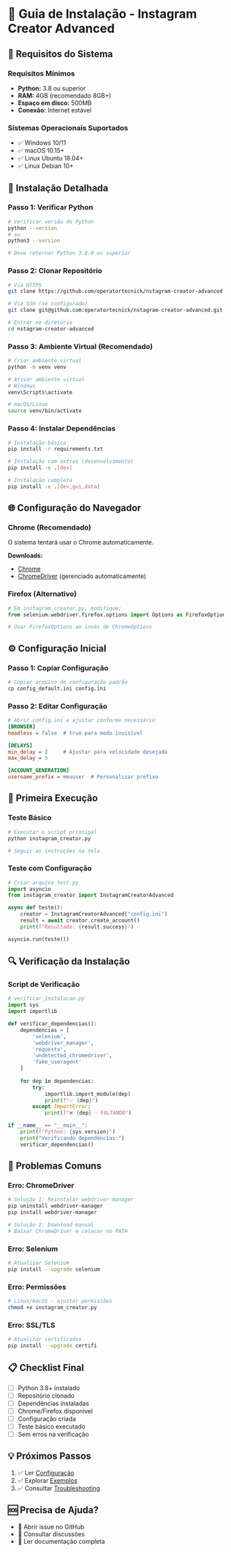 # 📖 Guia de Instalação - Instagram Creator Advanced

## 🎯 Requisitos do Sistema

### Requisitos Mínimos
- **Python:** 3.8 ou superior
- **RAM:** 4GB (recomendado 8GB+)
- **Espaço em disco:** 500MB
- **Conexão:** Internet estável

### Sistemas Operacionais Suportados
- ✅ Windows 10/11
- ✅ macOS 10.15+
- ✅ Linux Ubuntu 18.04+
- ✅ Linux Debian 10+

## 🔧 Instalação Detalhada

### Passo 1: Verificar Python
```bash
# Verificar versão do Python
python --version
# ou
python3 --version

# Deve retornar Python 3.8.0 ou superior
```

### Passo 2: Clonar Repositório
```bash
# Via HTTPS
git clone https://github.com/operatortecnick/nstagram-creator-advanced.git

# Via SSH (se configurado)
git clone git@github.com:operatortecnick/nstagram-creator-advanced.git

# Entrar no diretório
cd nstagram-creator-advanced
```

### Passo 3: Ambiente Virtual (Recomendado)
```bash
# Criar ambiente virtual
python -m venv venv

# Ativar ambiente virtual
# Windows
venv\Scripts\activate

# macOS/Linux
source venv/bin/activate
```

### Passo 4: Instalar Dependências
```bash
# Instalação básica
pip install -r requirements.txt

# Instalação com extras (desenvolvimento)
pip install -e .[dev]

# Instalação completa
pip install -e .[dev,gui,data]
```

## 🌐 Configuração do Navegador

### Chrome (Recomendado)
O sistema tentará usar o Chrome automaticamente.

**Downloads:**
- [Chrome](https://www.google.com/chrome/)
- [ChromeDriver](https://chromedriver.chromium.org/) (gerenciado automaticamente)

### Firefox (Alternativo)
```python
# Em instagram_creator.py, modifique:
from selenium.webdriver.firefox.options import Options as FirefoxOptions

# Usar FirefoxOptions ao invés de ChromeOptions
```

## ⚙️ Configuração Inicial

### Passo 1: Copiar Configuração
```bash
# Copiar arquivo de configuração padrão
cp config_default.ini config.ini
```

### Passo 2: Editar Configuração
```ini
# Abrir config.ini e ajustar conforme necessário
[BROWSER]
headless = false  # true para modo invisível

[DELAYS]
min_delay = 2     # Ajustar para velocidade desejada
max_delay = 5

[ACCOUNT_GENERATION]
username_prefix = meuuser  # Personalizar prefixo
```

## 🚀 Primeira Execução

### Teste Básico
```bash
# Executar o script principal
python instagram_creator.py

# Seguir as instruções na tela
```

### Teste com Configuração
```python
# Criar arquivo test.py
import asyncio
from instagram_creator import InstagramCreatorAdvanced

async def teste():
    creator = InstagramCreatorAdvanced("config.ini")
    result = await creator.create_account()
    print(f"Resultado: {result.success}")

asyncio.run(teste())
```

## 🔍 Verificação da Instalação

### Script de Verificação
```python
# verificar_instalacao.py
import sys
import importlib

def verificar_dependencias():
    dependencias = [
        'selenium',
        'webdriver_manager',
        'requests',
        'undetected_chromedriver',
        'fake_useragent'
    ]
    
    for dep in dependencias:
        try:
            importlib.import_module(dep)
            print(f"✅ {dep}")
        except ImportError:
            print(f"❌ {dep} - FALTANDO")

if __name__ == "__main__":
    print(f"Python: {sys.version}")
    print("Verificando dependências:")
    verificar_dependencias()
```

## 🐛 Problemas Comuns

### Erro: ChromeDriver
```bash
# Solução 1: Reinstalar webdriver-manager
pip uninstall webdriver-manager
pip install webdriver-manager

# Solução 2: Download manual
# Baixar ChromeDriver e colocar no PATH
```

### Erro: Selenium
```bash
# Atualizar Selenium
pip install --upgrade selenium
```

### Erro: Permissões
```bash
# Linux/macOS - ajustar permissões
chmod +x instagram_creator.py
```

### Erro: SSL/TLS
```bash
# Atualizar certificados
pip install --upgrade certifi
```

## 📋 Checklist Final

- [ ] Python 3.8+ instalado
- [ ] Repositório clonado
- [ ] Dependências instaladas
- [ ] Chrome/Firefox disponível
- [ ] Configuração criada
- [ ] Teste básico executado
- [ ] Sem erros na verificação

## 💡 Próximos Passos

1. ✅ Ler [Configuração](configuration.md)
2. ✅ Explorar [Exemplos](../examples/)
3. ✅ Consultar [Troubleshooting](troubleshooting.md)

## 🆘 Precisa de Ajuda?

- 📧 Abrir issue no GitHub
- 💬 Consultar discussões
- 📖 Ler documentação completa
